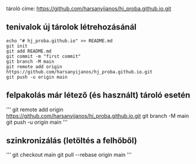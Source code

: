 tároló címe: https://github.com/harsanyijanos/hj_proba.github.io.git
## tenivalok új tárolok létrehozásánál
```
echo "# hj_proba.github.io" >> README.md
git init
git add README.md
git commit -m "first commit"
git branch -M main
git remote add origin https://github.com/harsanyijanos/hj_proba.github.io.git
git push -u origin main
```
## felpakolás már létező (és használt) tároló esetén
'''
git remote add origin https://github.com/harsanyijanos/hj_proba.github.io.git
git branch -M main
git push -u origin main
'''
## szinkronizálás (letöltés a felhőből)
'''
git checkout main
git pull --rebase origin main
'''
